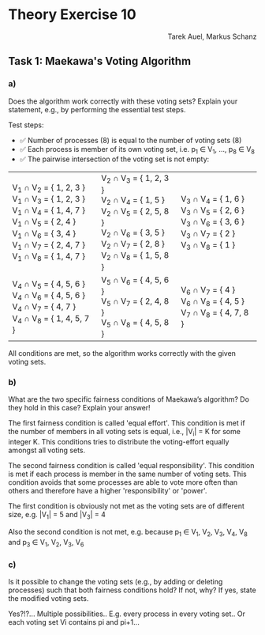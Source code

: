 # Theory Exercise 10

<p align="right">Tarek Auel, Markus Schanz</p>

## Task 1: Maekawa's Voting Algorithm
### a)
Does the algorithm work correctly with these voting sets? Explain your statement, e.g., by performing the essential test steps.

Test steps:
- :white_check_mark: Number of processes (8) is equal to the number of voting sets (8) 
- :white_check_mark: Each process is member of its own voting set, i.e. p<sub>1</sub> &isin; V<sub>1</sub>, &hellip;, p<sub>8</sub> &isin; V<sub>8</sub>
- :white_check_mark: The pairwise intersection of the voting set is not empty:
<table>
    <tr>
        <td>
            V<sub>1</sub> &cap; V<sub>2</sub> = { 1, 2, 3 }<br>
            V<sub>1</sub> &cap; V<sub>3</sub> = { 1, 2, 3 }<br>
            V<sub>1</sub> &cap; V<sub>4</sub> = { 1, 4, 7 }<br>
            V<sub>1</sub> &cap; V<sub>5</sub> = { 2, 4 }<br>
            V<sub>1</sub> &cap; V<sub>6</sub> = { 3, 4 }<br>
            V<sub>1</sub> &cap; V<sub>7</sub> = { 2, 4, 7 }<br>
            V<sub>1</sub> &cap; V<sub>8</sub> = { 1, 4, 7 }<br>
        </td>
        <td>
            V<sub>2</sub> &cap; V<sub>3</sub> = { 1, 2, 3 }<br>
            V<sub>2</sub> &cap; V<sub>4</sub> = { 1, 5 }<br>
            V<sub>2</sub> &cap; V<sub>5</sub> = { 2, 5, 8 }<br>
            V<sub>2</sub> &cap; V<sub>6</sub> = { 3, 5 }<br>
            V<sub>2</sub> &cap; V<sub>7</sub> = { 2, 8 }<br>
            V<sub>2</sub> &cap; V<sub>8</sub> = { 1, 5, 8 }<br>
        </td>
        <td>
            V<sub>3</sub> &cap; V<sub>4</sub> = { 1, 6 }<br>
            V<sub>3</sub> &cap; V<sub>5</sub> = { 2, 6 }<br>
            V<sub>3</sub> &cap; V<sub>6</sub> = { 3, 6 }<br>
            V<sub>3</sub> &cap; V<sub>7</sub> = { 2 }<br>
            V<sub>3</sub> &cap; V<sub>8</sub> = { 1 }<br>
        </td>
    </tr>
    <tr>
        <td>
            V<sub>4</sub> &cap; V<sub>5</sub> = { 4, 5, 6 }<br>
            V<sub>4</sub> &cap; V<sub>6</sub> = { 4, 5, 6 }<br>
            V<sub>4</sub> &cap; V<sub>7</sub> = { 4, 7 }<br>
            V<sub>4</sub> &cap; V<sub>8</sub> = { 1, 4, 5, 7 }<br>
        </td>
        <td>
            V<sub>5</sub> &cap; V<sub>6</sub> = { 4, 5, 6 }<br>
            V<sub>5</sub> &cap; V<sub>7</sub> = { 2, 4, 8 }<br>
            V<sub>5</sub> &cap; V<sub>8</sub> = { 4, 5, 8 }<br>
        </td>
        <td>
            V<sub>6</sub> &cap; V<sub>7</sub> = { 4 }<br>
            V<sub>6</sub> &cap; V<sub>8</sub> = { 4, 5 }<br>
            V<sub>7</sub> &cap; V<sub>8</sub> = { 4, 7, 8 }<br>
        </td>
    </tr>
</table>

All conditions are met, so the algorithm works correctly with the given voting sets.

### b)
What are the two specific fairness conditions of Maekawa’s algorithm? Do they hold
in this case? Explain your answer!

The first fairness condition is called 'equal effort'. This condition is met if the number of members in all voting sets is equal, i.e., |V<sub>i</sub>| = K for some integer K. This conditions tries to distribute the voting-effort equally amongst all voting sets.

The second fairness condition is called 'equal responsibility'. This condition is met if each process is member in the same number of voting sets. This condition avoids that some processes are able to vote more often than others and therefore have a higher 'responsibility' or 'power'.

The first condition is obviously not met as the voting sets are of different size, e.g. |V<sub>1</sub>| = 5 and |V<sub>3</sub>| = 4

Also the second condition is not met, e.g. because p<sub>1</sub> &isin; V<sub>1</sub>, V<sub>2</sub>, V<sub>3</sub>, V<sub>4</sub>, V<sub>8</sub> and p<sub>3</sub> &isin; V<sub>1</sub>, V<sub>2</sub>, V<sub>3</sub>, V<sub>6</sub>

### c)

Is it possible to change the voting sets (e.g., by adding or deleting processes) such
that both fairness conditions hold? If not, why? If yes, state the modified voting sets.

Yes?!?... Multiple possibilities.. E.g. every process in every voting set.. Or each voting set Vi contains pi and pi+1...

